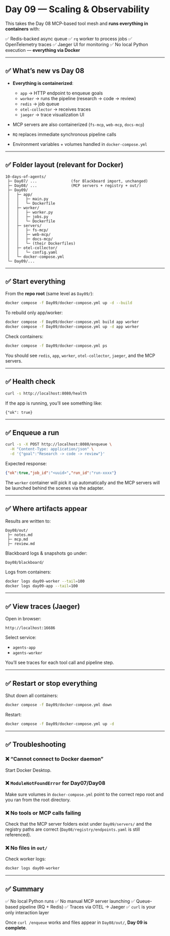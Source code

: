 # Day 09 — Scaling & Observability

This takes the Day 08 MCP-based tool mesh and **runs everything in containers** with:

✅ Redis-backed async queue
✅ `rq` worker to process jobs
✅ OpenTelemetry traces
✅ Jaeger UI for monitoring
✅ No local Python execution — **everything via Docker**

---

## ✅ What’s new vs Day 08

* **Everything is containerized**:

  * `app` → HTTP endpoint to enqueue goals
  * `worker` → runs the pipeline (research → code → review)
  * `redis` → job queue
  * `otel-collector` → receives traces
  * `jaeger` → trace visualization UI
* MCP servers are also containerized (`fs-mcp`, `web-mcp`, `docs-mcp`)
* `RQ` replaces immediate synchronous pipeline calls
* Environment variables + volumes handled in `docker-compose.yml`

---

## ✅ Folder layout (relevant for Docker)

```
10-days-of-agents/
 ├─ Day07/ ...               (for Blackboard import, unchanged)
 ├─ Day08/ ...               (MCP servers + registry + out/)
 ├─ Day09/
 │   ├─ app/
 │   │   ├─ main.py
 │   │   └─ Dockerfile
 │   ├─ worker/
 │   │   ├─ worker.py
 │   │   ├─ jobs.py
 │   │   └─ Dockerfile
 │   ├─ servers/
 │   │   ├─ fs-mcp/
 │   │   ├─ web-mcp/
 │   │   ├─ docs-mcp/
 │   │   └─ (their Dockerfiles)
 │   ├─ otel-collector/
 │   │   └─ config.yaml
 │   └─ docker-compose.yml
 └─ Day09/...
```

---

## ✅ Start everything

From the **repo root** (same level as `Day09/`):

```bash
docker compose -f Day09/docker-compose.yml up -d --build
```

To rebuild only app/worker:

```bash
docker compose -f Day09/docker-compose.yml build app worker
docker compose -f Day09/docker-compose.yml up -d app worker
```

Check containers:

```bash
docker compose -f Day09/docker-compose.yml ps
```

You should see `redis`, `app`, `worker`, `otel-collector`, `jaeger`, and the MCP servers.

---

## ✅ Health check

```bash
curl -s http://localhost:8080/health
```

If the app is running, you’ll see something like:

```
{"ok": true}
```

---

## ✅ Enqueue a run

```bash
curl -s -X POST http://localhost:8080/enqueue \
  -H "Content-Type: application/json" \
  -d '{"goal":"Research -> code -> review"}'
```

Expected response:

```json
{"ok":true,"job_id":"<uuid>","run_id":"run-xxxx"}
```

The `worker` container will pick it up automatically and the MCP servers will be launched behind the scenes via the adapter.

---

## ✅ Where artifacts appear

Results are written to:

```
Day08/out/
 ├─ notes.md
 ├─ mcp.md
 ├─ review.md
```

Blackboard logs & snapshots go under:

```
Day08/blackboard/
```

Logs from containers:

```bash
docker logs day09-worker --tail=100
docker logs day09-app --tail=100
```

---

## ✅ View traces (Jaeger)

Open in browser:

```
http://localhost:16686
```

Select service:

* `agents-app`
* `agents-worker`

You’ll see traces for each tool call and pipeline step.

---

## ✅ Restart or stop everything

Shut down all containers:

```bash
docker compose -f Day09/docker-compose.yml down
```

Restart:

```bash
docker compose -f Day09/docker-compose.yml up -d
```

---

## ✅ Troubleshooting

### ❌ “Cannot connect to Docker daemon”

Start Docker Desktop.

### ❌ `ModuleNotFoundError` for Day07/Day08

Make sure volumes in `docker-compose.yml` point to the correct repo root and you ran from the root directory.

### ❌ No tools or MCP calls failing

Check that the MCP server folders exist under `Day09/servers/` and the registry paths are correct (`Day08/registry/endpoints.yaml` is still referenced).

### ❌ No files in `out/`

Check worker logs:

```bash
docker logs day09-worker
```

---

## ✅ Summary

✅ No local Python runs
✅ No manual MCP server launching
✅ Queue-based pipeline (RQ + Redis)
✅ Traces via OTEL → Jaeger
✅ `curl` is your only interaction layer

Once `curl /enqueue` works and files appear in `Day08/out/`, **Day 09 is complete**.


